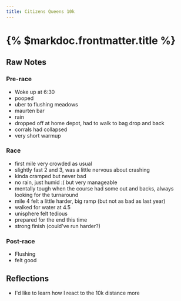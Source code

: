```yaml
---
title: Citizens Queens 10k
---
```


# {% $markdoc.frontmatter.title %}

## Raw Notes

### Pre-race
- Woke up at 6:30
- pooped
- uber to flushing meadows
- maurten bar
- rain
- dropped off at home depot, had to walk to bag drop and back
- corrals had collapsed
- very short warmup

### Race
- first mile very crowded as usual
- slightly fast 2 and 3, was a little nervous about crashing
- kinda cramped but never bad
- no rain, just humid :( but very manageable
- mentally tough when the course had some out and backs, always looking for the turnaround
- mile 4 felt a little harder, big ramp (but not as bad as last year)
- walked for water at 4.5
- unisphere felt tedious
- prepared for the end this time
- strong finish (could've run harder?)

### Post-race
- Flushing
- felt good

## Reflections
- I'd like to learn how I react to the 10k distance more
